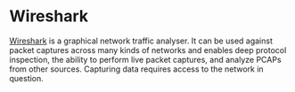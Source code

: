 # Wireshark

[Wireshark](https://www.wireshark.org/) is a graphical network traffic analyser. It can be used against packet captures across many kinds of networks and enables deep protocol inspection, the ability to perform live packet captures, and analyze PCAPs from other sources. Capturing data requires access to the network in question.
